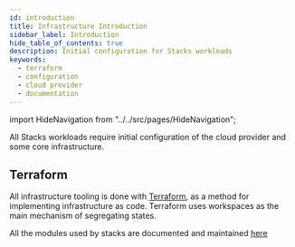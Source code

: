 ```yaml
---
id: introduction
title: Infrastructure Introduction
sidebar_label: Introduction
hide_table_of_contents: true
description: Initial configuration for Stacks workloads
keywords:
  - terraform
  - configuration
  - cloud provider
  - documentation
---
```


import HideNavigation  from "../../src/pages/HideNavigation";


All Stacks workloads require initial configuration of the cloud provider and some core infrastructure.

## Terraform

All infrastructure tooling is done with [Terraform](https://www.terraform.io/), as a method for implementing infrastructure as code. Terraform uses workspaces as the main mechanism of segregating states.

All the modules used by stacks are documented and maintained [here](https://github.com/amido/stacks-terraform)

<HideNavigation next />
<HideNavigation prev />
